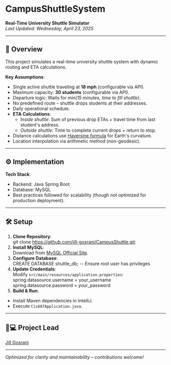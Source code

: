 # CampusShuttleSystem

**Real-Time University Shuttle Simulator**  
_Last Updated: Wednesday, April 23, 2025_

---

## 🚌 Overview

This project simulates a real-time university shuttle system with dynamic routing and ETA calculations.

**Key Assumptions**:

- Single active shuttle traveling at **18 mph** (configurable via API).
- Maximum capacity: **30 students** (configurable via API).
- Departure logic: Waits for _min(15 minutes, time to fill shuttle)_.
- No predefined route – shuttle drops students at their addresses.
- Daily operational schedule.
- **ETA Calculations**:
  - _Inside shuttle_: Sum of previous drop ETAs + travel time from last student's address.
  - _Outside shuttle_: Time to complete current drops + return to stop.
- Distance calculations use [Haversine formula](https://en.wikipedia.org/wiki/Haversine_formula) for Earth's curvature.
- Location interpolation via arithmetic method (non-geodesic).

---

## ⚙️ Implementation

**Tech Stack**:

- Backend: Java Spring Boot
- Database: MySQL
- Best practices followed for scalability (though not optimized for production deployment).

---

## 🛠️ Setup

1. **Clone Repository**:  
   git clone https://github.com/jill-gosrani/CampusShuttle.git:
2. **Install MySQL**:  
   Download from [MySQL Official Site](https://dev.mysql.com/downloads/).
3. **Configure Database**:  
   CREATE DATABASE shuttle_db;
   -- Ensure root user has privileges
4. **Update Credentials**:  
   Modify `src/main/resources/application.properties`:  
   spring.datasource.username = your_username
   spring.datasource.password = your_password
5. **Build & Run**:

- Install Maven dependencies in IntelliJ.
- Execute `Cis687Application.java`.

---

## 👨💻 Project Lead

[Jill Gosrani](https://jill-gosrani.github.io/)

---

_Optimized for clarity and maintainability – contributions welcome!_
